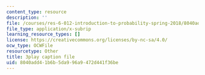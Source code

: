 ```yaml
---
content_type: resource
description: ''
file: /courses/res-6-012-introduction-to-probability-spring-2018/8040add41b6b5da996a9472d441f36be_AH5jnR3RxJU.vtt
file_type: application/x-subrip
learning_resource_types: []
license: https://creativecommons.org/licenses/by-nc-sa/4.0/
ocw_type: OCWFile
resourcetype: Other
title: 3play caption file
uid: 8040add4-1b6b-5da9-96a9-472d441f36be
---
```

